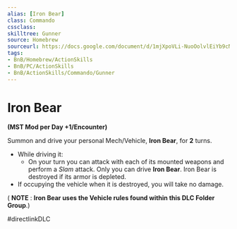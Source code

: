 ```yaml
---
alias: [Iron Bear]
class: Commando
cssclass: 
skilltree: Gunner
source: Homebrew
sourceurl: https://docs.google.com/document/d/1mjXpoVLi-NuoOolvlEiYb9cNrDb_v0MtbY8qv0hTrJw/
tags:
- BnB/Homebrew/ActionSkills
- BnB/PC/ActionSkills
- BnB/ActionSkills/Commando/Gunner
---
```


# Iron Bear

__(MST Mod per Day +1/Encounter)__

Summon and drive your personal Mech/Vehicle, __Iron Bear__, for **2** turns. 
- While driving it:
	- On your turn you can attack with each of its mounted weapons and perform a _Slam_ attack. 
Only you can drive __Iron Bear__.
Iron Bear is destroyed if its armor is depleted.
- If occupying the vehicle when it is destroyed, you will take no damage. 

( __NOTE__ : __Iron Bear uses the Vehicle rules found within this DLC Folder Group__.)

#directlinkDLC